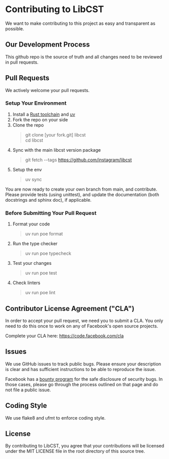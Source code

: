 # Contributing to LibCST
We want to make contributing to this project as easy and transparent as
possible.

## Our Development Process
This github repo is the source of truth and all changes need to be reviewed in
pull requests.

## Pull Requests
We actively welcome your pull requests.

### Setup Your Environment

1. Install a [Rust toolchain](https://rustup.rs) and [uv](https://docs.astral.sh/uv/)
2. Fork the repo on your side
3. Clone the repo
   > git clone [your fork.git] libcst  
   > cd libcst
4. Sync with the main libcst version package
   > git fetch --tags https://github.com/instagram/libcst
5. Setup the env
   > uv sync

You are now ready to create your own branch from main, and contribute.
Please provide tests (using unittest), and update the documentation (both docstrings
and sphinx doc), if applicable.

### Before Submitting Your Pull Request

1. Format your code
   > uv run poe format
2. Run the type checker
   > uv run poe typecheck
3. Test your changes
   > uv run poe test
4. Check linters
   > uv run poe lint

## Contributor License Agreement ("CLA")
In order to accept your pull request, we need you to submit a CLA. You only need
to do this once to work on any of Facebook's open source projects.

Complete your CLA here: <https://code.facebook.com/cla>

## Issues
We use GitHub issues to track public bugs. Please ensure your description is
clear and has sufficient instructions to be able to reproduce the issue.

Facebook has a [bounty program](https://www.facebook.com/whitehat/) for the safe
disclosure of security bugs. In those cases, please go through the process
outlined on that page and do not file a public issue.

## Coding Style
We use flake8 and ufmt to enforce coding style.

## License
By contributing to LibCST, you agree that your contributions will be licensed
under the MIT LICENSE file in the root directory of this source tree.
